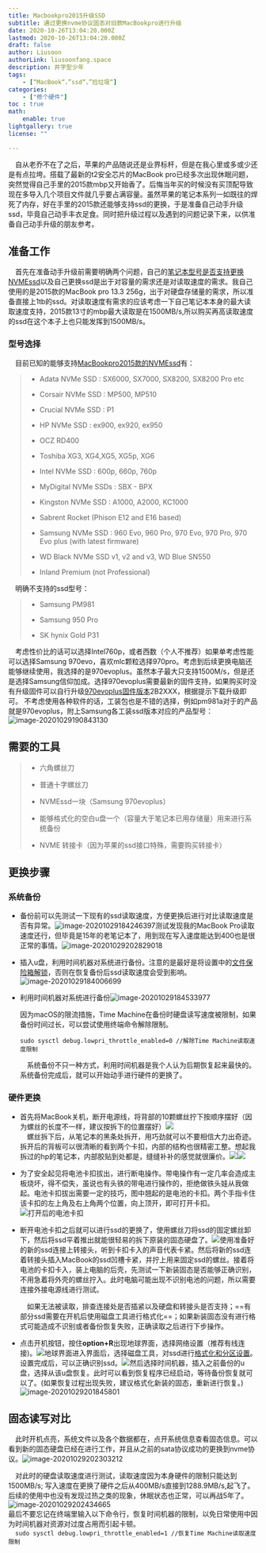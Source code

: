 ```yaml
---
title: Macbookpro2015升级SSD
subtitle: 通过更换nvme协议固态对旧款MacBookpro进行升级
date: 2020-10-26T13:04:20.000Z
lastmod: 2020-10-26T13:04:20.000Z
draft: false
author: Liusoon
authorLink: liusoonfang.space
description: 井字型少年
tags:
    - [“MacBook“，”ssd“，”捡垃圾“]
categories:
    - ["修个硬件"]
toc : true
math:
    enable: true
lightgallery: true
license: ""

---  
```


&emsp;自从老乔不在了之后，苹果的产品随说还是业界标杆，但是在我心里或多或少还是有点拉垮。搭载了最新的t2安全芯片的MacBook pro已经多次出现休眠问题，突然觉得自己手里的2015款mbp又开始香了。后悔当年买的时候没有买顶配导致现在多导入几个项目文件就几乎要占满容量。虽然苹果的笔记本系列一如既往的焊死了内存，好在手里的2015款还能够支持ssd的更换，于是准备自己动手升级ssd，毕竟自己动手丰衣足食。同时把升级过程以及遇到的问题记录下来，以供准备自己动手升级的朋友参考。  

## 准备工作
  
&emsp;首先在准备动手升级前需要明确两个问题，自己的[笔记本型号是否支持更换NVMEssd](https://forums.macrumors.com/threads/upgrading-2013-2014-macbook-pro-ssd-to-m-2-nvme.2034976/ )以及自己更换ssd是出于对容量的需求还是对读取速度的需求。我自己使用的是2015款的MacBook pro 13.3 256g，出于对硬盘存储量的需求，所以准备直接上1tb的ssd。对读取速度有需求的应该考虑一下自己笔记本本身的最大读取速度支持，2015款13寸的mbp最大读取是在1500MB/s,所以购买再高读取速度的ssd在这个本子上也只能发挥到1500MB/s。  
  
### 型号选择  
  
&emsp;目前已知的能够支持[MacBookpro2015款的NVMEssd](https://forums.macrumors.com/threads/upgrading-2013-2014-macbook-pro-ssd-to-m-2-nvme.2034976/ )有：  
  
> - Adata NVMe SSD : SX6000, SX7000, SX8200, SX8200 Pro etc
>
> - Corsair NVMe SSD : MP500, MP510  
>
> - Crucial NVMe SSD : P1
>
> - HP NVMe SSD : ex900, ex920, ex950
>
> - OCZ RD400
>
> - Toshiba XG3, XG4,XG5, XG5p, XG6
>
> - Intel NVMe SSD : 600p, 660p, 760p
>
> - MyDigital NVMe SSDs : SBX - BPX
>
> - Kingston NVMe SSD : A1000, A2000, KC1000
>
> - Sabrent Rocket (Phison E12 and E16 based)  
>
> - Samsung NVMe SSD : 960 Evo, 960 Pro, 970 Evo, 970 Pro, 970 Evo plus (with latest firmware)  
>
> - WD Black NVMe SSD v1, v2 and v3, WD Blue SN550  
>
> - Inland Premium (not Professional)  
  
&emsp;明确不支持的ssd型号：  
  
> - Samsung PM981  
>
> - Samsung 950 Pro  
>
> - SK hynix Gold P31
  
&emsp;考虑性价比的话可以选择Intel760p，或者西数（个人不推荐）如果单考虑性能可以选择Samsung 970evo，喜欢mlc颗粒选择970pro。考虑到后续更换电脑还能够继续使用，我选择的是970evoplus。虽然本子最大只支持1500M/s，但是还是选择Samsung信仰加成。选择970evoplus需要最新的固件支持，如果购买时没有升级固件可以自行升级[970evoplus固件版本](https://www.samsung.com/semiconductor/minisite/ssd/download/tools/ )2B2XXX，根据提示下载升级即可。 不考虑使用各种软件的话，工装包也是不错的选择，例如pm981a对于的产品就是970evoplus，附上Samsung各工装ssd版本对应的产品型号：![image-20201029190843130](https://cdn.jsdelivr.net/gh/liusoon/images/image-Samsungddpng )
  
## 需要的工具  
  
> - 六角螺丝刀  
>
> - 普通十字螺丝刀
>
> - NVMEssd一块（Samsung 970evoplus）
>
> - 能够格式化的空白u盘一个（容量大于笔记本已用存储量）用来进行系统备份  
>
> - NVME 转接卡（因为苹果的ssd接口特殊，需要购买转接卡）
  
## 更换步骤  
  
### 系统备份  
  
  + 备份前可以先测试一下现有的ssd读取速度，方便更换后进行对比读取速度是否有异常。![image-20201029184246397](https://cdn.jsdelivr.net/gh/liusoon/images/image-applessd.png )测试发现我的MacBook Pro读取速度还行，但毕竟是15年的老笔记本了，用到现在写入速度能达到400也是很正常的事情。![image-20201029202829018](https://cdn.jsdelivr.net/gh/liusoon/images/image-20201029202829018.png )
  
  + 插入u盘，利用时间机器对系统进行备份。注意的是最好是将设置中的[文件保险箱解锁](https://cdn.jsdelivr.net/gh/liusoon/images/image-%E6%96%87%E4%BB%B6%E4%BF%9D%E9%99%A9%E7%AE%B1.png )，否则在恢复备份后ssd读取速度会受到影响。![image-20201029184006699](https://cdn.jsdelivr.net/gh/liusoon/images/image-%E6%96%87%E4%BB%B6%E4%BF%9D%E9%99%A9%E7%AE%B1.png )
  
+ 利用时间机器对系统进行备份![image-20201029184533977](https://cdn.jsdelivr.net/gh/liusoon/images/image-backup.png )
  
   因为macOS的限流措施，Time Machine在备份时硬盘读写速度被限制，如果备份时间过长，可以尝试使用终端命令解除限制。
  
   `sudo sysctl debug.lowpri_throttle_enabled=0 //解除Time Machine读取速度限制`
  
   &emsp;系统备份不只一种方式，利用时间机器是我个人认为后期恢复起来最快的。系统备份完成后，就可以开始动手进行硬件的更换了。  
  
### 硬件更换  
  
+ 首先将MacBook关机，断开电源线，将背部的10颗螺丝拧下按顺序摆好（因为螺丝的长度不一样，建议按拆下的位置摆好）![](https://cdn.jsdelivr.net/gh/liusoon/images/256g.jpeg )  
&emsp;螺丝拆下后，从笔记本的黑条处拆开，用巧劲就可以不要相信大力出奇迹。拆开后的背板可以很清晰的看到两个卡扣，内部的结构也很精密工整。想起我拆过的hp的笔记本，内部胶贴到处都是，缝缝补补的感觉就很廉价。![](https://cdn.jsdelivr.net/gh/liusoon/images/backcase.jpeg )![](https://cdn.jsdelivr.net/gh/liusoon/images/backcase2.jpeg )
  
+ 为了安全起见将电池卡扣拔出，进行断电操作。带电操作有一定几率会造成主板烧坏，得不偿失，虽说也有头铁的带电进行操作的，拒绝做铁头娃从我做起。电池卡扣拔出需要一定的技巧，图中翘起的是电池的卡扣。两个手指卡住该卡扣的左上角及右上角两个位置，向上顶开，即可打开卡扣。![打开后的电池卡扣](https://cdn.jsdelivr.net/gh/liusoon/images/powerout.jpeg )
  
+ 断开电池卡扣之后就可以进行ssd的更换了，使用螺丝刀将ssd的固定螺丝卸下，然后将ssd平着推出就能很轻易的拆下原装的固态硬盘了。![](https://cdn.jsdelivr.net/gh/liusoon/images/ssdchange.jpeg )使用准备好的新的ssd连接上转接头，听到卡扣卡入的声音代表卡紧。然后将新的ssd连着转接头插入MacBook的ssd凹槽卡紧，并拧上用来固定ssd的螺丝。接着将电池的卡扣卡入，装上电脑的后壳，先测试一下新装固态是否能够正确识别，不用急着将外壳的螺丝拧入。此时电脑可能出现不识别电池的问题，所以需要连接外接电源线进行测试。  
  
   &emsp;如果无法被读取，排查连接处是否插紧以及硬盘和转接头是否支持；==有部分ssd需要在开机后使用磁盘工具进行格式化==；如果新装固态没有进行格式可能造成不识别或者备份恢复失败，正确读取之后进行下步操作。  
+ 点击开机按钮，按住**option+R**出现地球界面，选择网络设置（推荐有线连接)。![地球界面](https://cdn.jsdelivr.net/gh/liusoon/images/earth.png )进入界面后，选择磁盘工具，对ssd进行[格式化和分区设置](https://support.apple.com/zh-cn/guide/disk-utility/dskutl14027/mac )。设置完成后，可以正确识别ssd。![](https://cdn.jsdelivr.net/gh/liusoon/images/970evoplus.jpeg )然后选择时间机器，插入之前备份的u盘，选择从该u盘恢复。此时可以看到恢复程序已经启动，等待备份恢复就可以了。(如果恢复过程出现失败，建议格式化新装的固态，重新进行恢复。)![image-20201029201845801](https://cdn.jsdelivr.net/gh/liusoon/images/image-timemachine.png )  
  
## 固态读写对比
  
&emsp;此时开机点亮，系统文件以及各个数据都在，点开系统信息查看固态信息。可以看到新的固态硬盘已经在进行工作，并且从之前的sata协议成功的更换到nvme协议。![image-20201029202303212](https://cdn.jsdelivr.net/gh/liusoon/images/image-ssd970evoplus.png )
  
&emsp;对此时的硬盘读取速度进行测试，读取速度因为本身硬件的限制只能达到1500MB/s; 写入速度在更换了硬件之后从400MB/s直接到1288.9MB/s,起飞了。后续的使用中也没有发现过热之类的现象，休眠状态也正常，可以再战5年了。  
![image-20201029202434665](https://cdn.jsdelivr.net/gh/liusoon/images/image-newssd.png )  
最后不要忘记在终端里输入以下命令行，恢复时间机器的限制，以免日常使用中因为时间机器对资源对过度占用而引起卡顿。  
&emsp;`sudo sysctl debug.lowpri_throttle_enabled=1 //恢复Time Machine读取速度限制`
